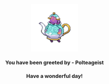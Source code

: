 <p align="center">
    <img src="https://raw.githubusercontent.com/PokeAPI/sprites/master/sprites/pokemon/855.png" width="150" height="150">
</p>
<h3 align="center">You have been greeted by - <b>Polteageist</b></h3>
<h3 align="center">Have a wonderful day!</h3>
